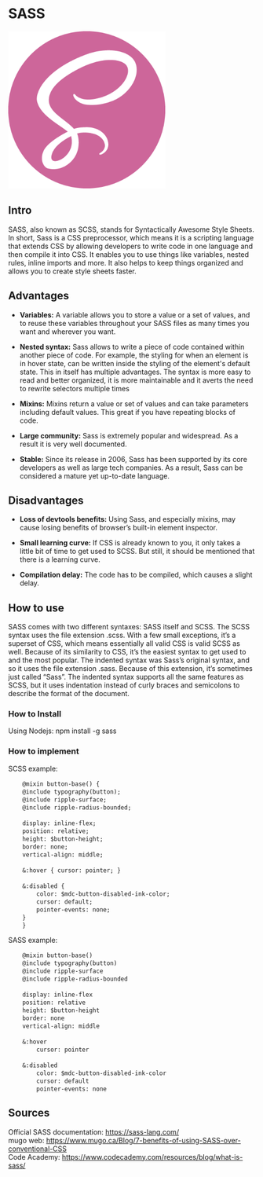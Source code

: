 # SASS

![logo](../../images/sass.png) 

## Intro

SASS, also known as SCSS, stands for Syntactically Awesome Style Sheets. In short, Sass is a CSS preprocessor, which means it is a scripting language that extends CSS by allowing developers to write code in one language and then compile it into CSS. It enables you to use things like variables, nested rules, inline imports and more. It also helps to keep things organized and allows you to create style sheets faster.

## Advantages

* <b>Variables:</b> A variable allows you to store a value or a set of values, and to reuse these variables throughout your SASS files as many times you want and wherever you want. 

* <b>Nested syntax:</b> Sass allows to write a piece of code contained within another piece of code. For example, the styling for when an element is in hover state, can be written inside the styling of the element's default state.
This in itself has multiple advantages. The syntax is more easy to read and better organized, it is more maintainable and it averts the need to  rewrite selectors multiple times

* <b>Mixins:</b> Mixins return a value or set of values and can take parameters including default values. This great if you have repeating blocks of code.
  
* <b>Large community:</b> Sass is extremely popular and widespread. As a result it is very well documented.

* <b>Stable:</b> Since its release in 2006, Sass has been supported by its core developers as well as large tech companies. As a result, Sass can be considered a mature yet up-to-date language.
  

## Disadvantages

* <b>Loss of devtools benefits:</b> Using Sass, and especially mixins, may cause losing benefits of browser’s built-in element inspector.

* <b>Small learning curve:</b> If CSS is already known to you, it only takes a little bit of time to get used to SCSS. But still, it should be mentioned that there is a learning curve.

* <b>Compilation delay:</b> The code has to be compiled, which causes a slight delay.

## How to use

 SASS comes with two different syntaxes: SASS itself and SCSS. The SCSS syntax uses the file extension .scss. With a few small exceptions, it’s a superset of CSS, which means essentially all valid CSS is valid SCSS as well. Because of its similarity to CSS, it’s the easiest syntax to get used to and the most popular. The indented syntax was Sass’s original syntax, and so it uses the file extension .sass. Because of this extension, it’s sometimes just called “Sass”. The indented syntax supports all the same features as SCSS, but it uses indentation instead of curly braces and semicolons to describe the format of the document.

### How to Install

Using Nodejs: npm install -g sass



### How to implement

SCSS example:

        @mixin button-base() {
        @include typography(button);
        @include ripple-surface;
        @include ripple-radius-bounded;

        display: inline-flex;
        position: relative;
        height: $button-height;
        border: none;
        vertical-align: middle;

        &:hover { cursor: pointer; }

        &:disabled {
            color: $mdc-button-disabled-ink-color;
            cursor: default;
            pointer-events: none;
        }
        }

SASS example:

        @mixin button-base()
        @include typography(button)
        @include ripple-surface
        @include ripple-radius-bounded

        display: inline-flex
        position: relative
        height: $button-height
        border: none
        vertical-align: middle

        &:hover
            cursor: pointer

        &:disabled
            color: $mdc-button-disabled-ink-color
            cursor: default
            pointer-events: none

## Sources


Official SASS documentation: https://sass-lang.com/ <br>
mugo web: https://www.mugo.ca/Blog/7-benefits-of-using-SASS-over-conventional-CSS <br>
Code Academy: https://www.codecademy.com/resources/blog/what-is-sass/ <br>

